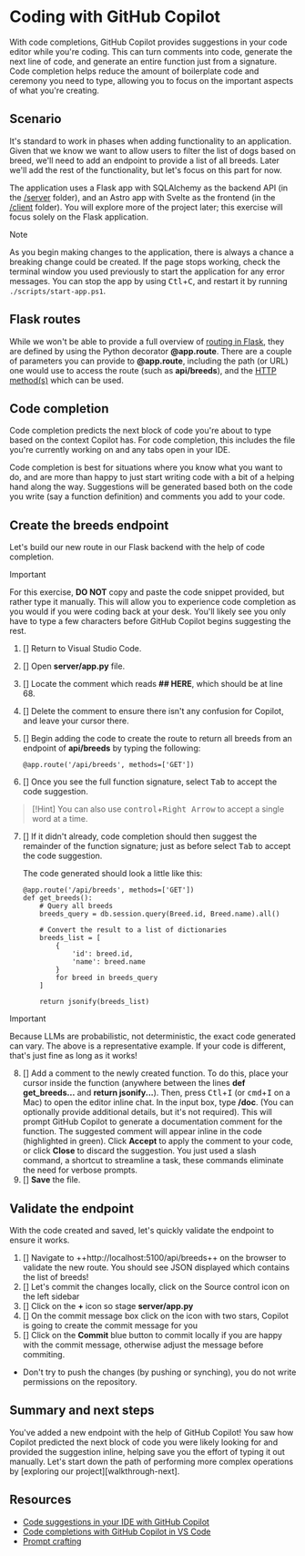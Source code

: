 # Coding with GitHub Copilot

With code completions, GitHub Copilot provides suggestions in your code editor while you're coding. This can turn comments into code, generate the next line of code, and generate an entire function just from a signature. Code completion helps reduce the amount of boilerplate code and ceremony you need to type, allowing you to focus on the important aspects of what you're creating.

## Scenario

It's standard to work in phases when adding functionality to an application. Given that we know we want to allow users to filter the list of dogs based on breed, we'll need to add an endpoint to provide a list of all breeds. Later we'll add the rest of the functionality, but let's focus on this part for now.

The application uses a Flask app with SQLAlchemy as the backend API (in the [/server][server-code] folder), and an Astro app with Svelte as the frontend (in the [/client][client-code] folder). You will explore more of the project later; this exercise will focus solely on the Flask application.

> [!NOTE]
> As you begin making changes to the application, there is always a chance a breaking change could be created. If the page stops working, check the terminal window you used previously to start the application for any error messages. You can stop the app by using <kbd>Ctl</kbd>+<kbd>C</kbd>, and restart it by running `./scripts/start-app.ps1`.

## Flask routes

While we won't be able to provide a full overview of [routing in Flask][flask-routing], they are defined by using the Python decorator **@app.route**. There are a couple of parameters you can provide to **@app.route**, including the path (or URL) one would use to access the route (such as **api/breeds**), and the [HTTP method(s)][http-methods] which can be used.

## Code completion

Code completion predicts the next block of code you're about to type based on the context Copilot has. For code completion, this includes the file you're currently working on and any tabs open in your IDE.

Code completion is best for situations where you know what you want to do, and are more than happy to just start writing code with a bit of a helping hand along the way. Suggestions will be generated based both on the code you write (say a function definition) and comments you add to your code.

## Create the breeds endpoint

Let's build our new route in our Flask backend with the help of code completion.

> [!IMPORTANT]
> For this exercise, **DO NOT** copy and paste the code snippet provided, but rather type it manually. This will allow you to experience code completion as you would if you were coding back at your desk. You'll likely see you only have to type a few characters before GitHub Copilot begins suggesting the rest.

1. []  Return to Visual Studio Code.
2. []  Open **server/app.py** file.
3. []  Locate the comment which reads **## HERE**, which should be at line 68.
4. []  Delete the comment to ensure there isn't any confusion for Copilot, and leave your cursor there.
5. []  Begin adding the code to create the route to return all breeds from an endpoint of **api/breeds** by typing the following:

    ```python-nocopy
    @app.route('/api/breeds', methods=['GET'])
    ```

6. []  Once you see the full function signature, select <kbd>Tab</kbd> to accept the code suggestion.

> [!Hint] 
> You can also use <kbd>control</kbd>+<kbd>Right Arrow</kbd> to accept a single word at a time.

7. []  If it didn't already, code completion should then suggest the remainder of the function signature; just as before select <kbd>Tab</kbd> to accept the code suggestion.
    
    The code generated should look a little like this:

    ```python-nocopy
    @app.route('/api/breeds', methods=['GET'])
    def get_breeds():
        # Query all breeds
        breeds_query = db.session.query(Breed.id, Breed.name).all()
        
        # Convert the result to a list of dictionaries
        breeds_list = [
            {
                'id': breed.id,
                'name': breed.name
            }
            for breed in breeds_query
        ]
        
        return jsonify(breeds_list)
    ```

> [!IMPORTANT]
> Because LLMs are probabilistic, not deterministic, the exact code generated can vary. The above is a representative example. If your code is different, that's just fine as long as it works!

8. [] Add a comment to the newly created function. To do this, place your cursor inside the function (anywhere between the lines **def get_breeds...** and **return jsonify...**). Then, press <kbd>Ctl</kbd>+<kbd>I</kbd> (or <kbd>cmd</kbd>+<kbd>I</kbd> on a Mac) to open the editor inline chat. In the input box, type **/doc**. (You can optionally provide additional details, but it's not required). This will prompt GitHub Copilot to generate a documentation comment for the function. The suggested comment will appear inline in the code (highlighted in green). Click **Accept** to apply the comment to your code, or click **Close** to discard the suggestion. You just used a slash command, a shortcut to streamline a task, these commands eliminate the need for verbose prompts.
9. []  **Save** the file.

## Validate the endpoint

With the code created and saved, let's quickly validate the endpoint to ensure it works.

1. []  Navigate to ++http://localhost:5100/api/breeds++ on the browser to validate the new route. You should see JSON displayed which contains the list of breeds!
2. [] Let's commit the changes locally, click on the Source control icon on the left sidebar
3. [] Click on the **+** icon so stage **server/app.py**
4. [] On the commit message box click on the icon with two stars, Copilot is going to create the commit message for you
5. [] Click on the **Commit** blue button to commit locally if you are happy with the commit message, otherwise adjust the message before commiting.
  - Don't try to push the changes (by pushing or synching), you do not write permissions on the repository.

## Summary and next steps

You've added a new endpoint with the help of GitHub Copilot! You saw how Copilot predicted the next block of code you were likely looking for and provided the suggestion inline, helping save you the effort of typing it out manually. Let's start down the path of performing more complex operations by [exploring our project][walkthrough-next].

## Resources

- [Code suggestions in your IDE with GitHub Copilot][copilot-suggestions]
- [Code completions with GitHub Copilot in VS Code][vscode-copilot]
- [Prompt crafting][prompt-crafting]


[client-code]: /client/
[copilot-suggestions]: https://docs.github.com/en/copilot/using-github-copilot/getting-code-suggestions-in-your-ide-with-github-copilot
[flask-routing]: https://flask.palletsprojects.com/en/stable/quickstart/#routing
[http-methods]: https://www.w3schools.com/tags/ref_httpmethods.asp
[prompt-crafting]: https://code.visualstudio.com/docs/copilot/prompt-crafting
[server-code]: /server/
[vscode-copilot]: https://code.visualstudio.com/docs/copilot/ai-powered-suggestions
